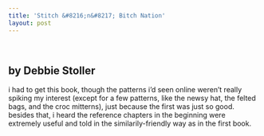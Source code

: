 ```yaml
---
title: 'Stitch &#8216;n&#8217; Bitch Nation'
layout: post
---
```


<div class="powells">
  <txp:wm_powells_img isbn="0761135901" /><br /> <txp:wm_powells_link isbn="0761135901" />
</div>

## by Debbie Stoller 

i had to get this book, though the patterns i&#8217;d seen online weren&#8217;t really spiking my interest (except for a few patterns, like the newsy hat, the felted bags, and the croc mitterns), just because the first was just so good. besides that, i heard the reference chapters in the beginning were extremely useful and told in the similarily-friendly way as in the first book.

&nbsp;